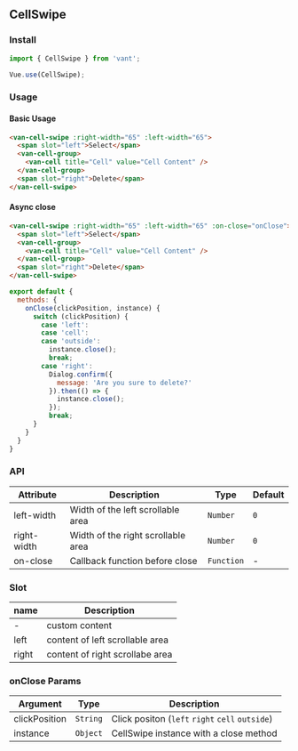 ## CellSwipe

### Install
``` javascript
import { CellSwipe } from 'vant';

Vue.use(CellSwipe);
```

### Usage

#### Basic Usage

```html
<van-cell-swipe :right-width="65" :left-width="65">
  <span slot="left">Select</span>
  <van-cell-group>
    <van-cell title="Cell" value="Cell Content" />
  </van-cell-group>
  <span slot="right">Delete</span>
</van-cell-swipe>
```

#### Async close

```html
<van-cell-swipe :right-width="65" :left-width="65" :on-close="onClose">
  <span slot="left">Select</span>
  <van-cell-group>
    <van-cell title="Cell" value="Cell Content" />
  </van-cell-group>
  <span slot="right">Delete</span>
</van-cell-swipe>
```

```js
export default {
  methods: {
    onClose(clickPosition, instance) {
      switch (clickPosition) {
        case 'left':
        case 'cell':
        case 'outside':
          instance.close();
          break;
        case 'right':
          Dialog.confirm({
            message: 'Are you sure to delete?'
          }).then(() => {
            instance.close();
          });
          break;
      }
    }
  }
}
```

### API

| Attribute | Description | Type | Default |
|-----------|-----------|-----------|-------------|
| left-width | Width of the left scrollable area | `Number` | `0` |
| right-width | Width of the right scrollable area | `Number` | `0` |
| on-close | Callback function before close | `Function` | - |

### Slot

| name | Description |
|-----------|-----------|
| - | custom content |
| left | content of left scrollable area |
| right | content of right scrollabe area |

### onClose Params
| Argument | Type | Description |
|-----------|-----------|-----------|
| clickPosition | `String` | Click positon (`left` `right` `cell` `outside`) |
| instance | `Object` | CellSwipe instance with a close method |
